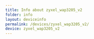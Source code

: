 ```yaml
---
title: Info about zyxel_wap3205_v2
folder: info
layout: deviceinfo
permalink: /devices/zyxel_wap3205_v2/
device: zyxel_wap3205_v2
---
```

